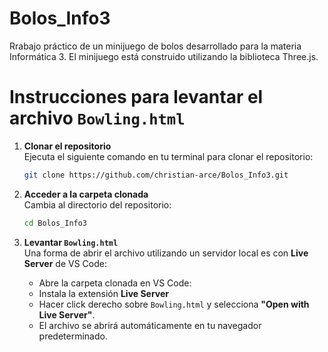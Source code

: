 # Bolos_Info3
Rrabajo práctico de un minijuego de bolos desarrollado para la materia Informática 3. El minijuego está construido utilizando la biblioteca Three.js.

# Instrucciones para levantar el archivo `Bowling.html`

1. **Clonar el repositorio**  
   Ejecuta el siguiente comando en tu terminal para clonar el repositorio:
   ```bash
   git clone https://github.com/christian-arce/Bolos_Info3.git
   ```

2. **Acceder a la carpeta clonada**  
   Cambia al directorio del repositorio:
   ```bash
   cd Bolos_Info3
   ```

3. **Levantar `Bowling.html`**  
   Una forma de abrir el archivo utilizando un servidor local es con **Live Server** de VS Code:
   
   - Abre la carpeta clonada en VS Code:  
   - Instala la extensión **Live Server**  
   - Hacer click derecho sobre `Bowling.html` y selecciona **"Open with Live Server"**.  
   - El archivo se abrirá automáticamente en tu navegador predeterminado.
